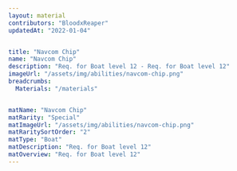 ```yaml
---
layout: material
contributors: "BloodxReaper"
updatedAt: "2022-01-04"


title: "Navcom Chip"
name: "Navcom Chip"
description: "Req. for Boat level 12 - Req. for Boat level 12"
imageUrl: "/assets/img/abilities/navcom-chip.png"
breadcrumbs:
  Materials: "/materials"


matName: "Navcom Chip"
matRarity: "Special"
matImageUrl: "/assets/img/abilities/navcom-chip.png"
matRaritySortOrder: "2"
matType: "Boat"
matDescription: "Req. for Boat level 12"
matOverview: "Req. for Boat level 12"
---
```



